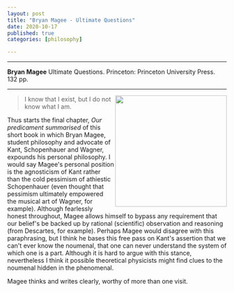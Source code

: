 ```yaml
---
layout: post
title: "Bryan Magee - Ultimate Questions"
date: 2020-10-17
published: true
categories: [philosophy]

---
```



***
<b>Bryan Magee</b> Ultimate Questions. Princeton: Princeton University Press. 132 pp.

***

<img align="right" src="https://pup-assets.imgix.net/onix/images/9780691170657.jpg?w=640&auto=format"  width="256"  alt="">

>I know that I exist, but I do not know what I am.

Thus starts the final chapter, _Our predicament summarised_ of this short book in which Bryan Magee, student philosophy and advocate of Kant, Schopenhauer and Wagner, expounds his personal philosophy.  I would say Magee's personal position is the agnosticism of Kant rather than the cold pessimism of athiestic Schopenhauer (even thought that pessimism ultimately empowered the musical art of Wagner, for example).  Although fearlessly honest throughout, Magee allows himself to bypass any requirement that our belief's be backed up by rational (scientific) observation and reasoning (from Descartes, for example).  Perhaps Magee would disagree with this paraphrasing, but I think he bases this free pass on Kant's assertion that we can't ever know the noumenal, that one can never understand the system of which one is a part.  Although it is hard to argue with this stance, nevertheless I think it possible theoretical physicists might find clues to the noumenal hidden in the phenomenal.

Magee thinks and writes clearly, worthy of more than one visit. 

